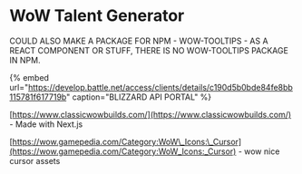 # WoW Talent Generator

COULD ALSO MAKE A PACKAGE FOR NPM - WOW-TOOLTIPS - AS A REACT COMPONENT OR STUFF, THERE IS NO WOW-TOOLTIPS PACKAGE IN NPM.

{% embed url="https://develop.battle.net/access/clients/details/c190d5b0bde84fe8bb115781f617719b" caption="BLIZZARD API PORTAL" %}

[https://www.classicwowbuilds.com/](https://www.classicwowbuilds.com/) - Made with Next.js

[https://wow.gamepedia.com/Category:WoW\_Icons:\_Cursor](https://wow.gamepedia.com/Category:WoW_Icons:_Cursor) - wow nice cursor assets





